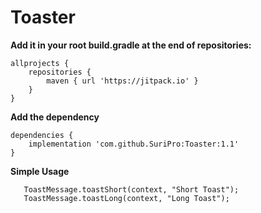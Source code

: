 # Toaster
  **Add it in your root build.gradle at the end of repositories:**
	
	allprojects {
		repositories {
			maven { url 'https://jitpack.io' }
		}
	}
  
  **Add the dependency**

	dependencies {
		implementation 'com.github.SuriPro:Toaster:1.1'
	}

 **Simple Usage**
 ```
 	ToastMessage.toastShort(context, "Short Toast");
	ToastMessage.toastLong(context, "Long Toast");
 ```
